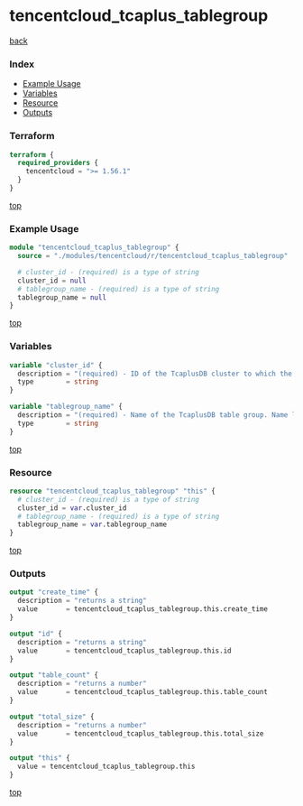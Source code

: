 # tencentcloud_tcaplus_tablegroup

[back](../tencentcloud.md)

### Index

- [Example Usage](#example-usage)
- [Variables](#variables)
- [Resource](#resource)
- [Outputs](#outputs)

### Terraform

```terraform
terraform {
  required_providers {
    tencentcloud = ">= 1.56.1"
  }
}
```

[top](#index)

### Example Usage

```terraform
module "tencentcloud_tcaplus_tablegroup" {
  source = "./modules/tencentcloud/r/tencentcloud_tcaplus_tablegroup"

  # cluster_id - (required) is a type of string
  cluster_id = null
  # tablegroup_name - (required) is a type of string
  tablegroup_name = null
}
```

[top](#index)

### Variables

```terraform
variable "cluster_id" {
  description = "(required) - ID of the TcaplusDB cluster to which the table group belongs."
  type        = string
}

variable "tablegroup_name" {
  description = "(required) - Name of the TcaplusDB table group. Name length should be between 1 and 30."
  type        = string
}
```

[top](#index)

### Resource

```terraform
resource "tencentcloud_tcaplus_tablegroup" "this" {
  # cluster_id - (required) is a type of string
  cluster_id = var.cluster_id
  # tablegroup_name - (required) is a type of string
  tablegroup_name = var.tablegroup_name
}
```

[top](#index)

### Outputs

```terraform
output "create_time" {
  description = "returns a string"
  value       = tencentcloud_tcaplus_tablegroup.this.create_time
}

output "id" {
  description = "returns a string"
  value       = tencentcloud_tcaplus_tablegroup.this.id
}

output "table_count" {
  description = "returns a number"
  value       = tencentcloud_tcaplus_tablegroup.this.table_count
}

output "total_size" {
  description = "returns a number"
  value       = tencentcloud_tcaplus_tablegroup.this.total_size
}

output "this" {
  value = tencentcloud_tcaplus_tablegroup.this
}
```

[top](#index)